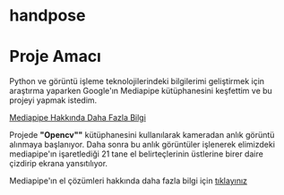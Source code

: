 # handpose

# Proje Amacı

Python ve görüntü işleme teknolojilerindeki bilgilerimi geliştirmek için araştırma yaparken Google'ın Mediapipe kütüphanesini keşfettim ve bu projeyi yapmak istedim.

[Mediapipe Hakkında Daha Fazla Bilgi](https://google.github.io/mediapipe/)

Projede **"Opencv""** kütüphanesini kullanılarak kameradan anlık görüntü alınmaya başlanıyor. Daha sonra bu anlık görüntüler işlenerek elimizdeki mediapipe'ın işaretlediği 21 tane el belirteçlerinin üstlerine birer daire çizdirip ekrana yansıtılıyor.

Mediapipe'ın el çözümleri hakkında daha fazla bilgi için [tıklayınız](https://google.github.io/mediapipe/solutions/hands)

